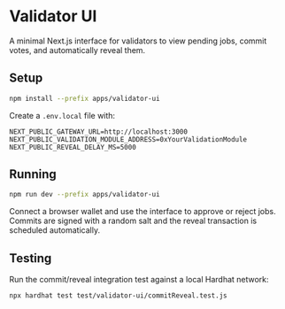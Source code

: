 # Validator UI

A minimal Next.js interface for validators to view pending jobs, commit votes, and automatically reveal them.

## Setup

```bash
npm install --prefix apps/validator-ui
```

Create a `.env.local` file with:

```
NEXT_PUBLIC_GATEWAY_URL=http://localhost:3000
NEXT_PUBLIC_VALIDATION_MODULE_ADDRESS=0xYourValidationModule
NEXT_PUBLIC_REVEAL_DELAY_MS=5000
```

## Running

```bash
npm run dev --prefix apps/validator-ui
```

Connect a browser wallet and use the interface to approve or reject jobs. Commits are signed with a random salt and the reveal transaction is scheduled automatically.

## Testing

Run the commit/reveal integration test against a local Hardhat network:

```bash
npx hardhat test test/validator-ui/commitReveal.test.js
```
